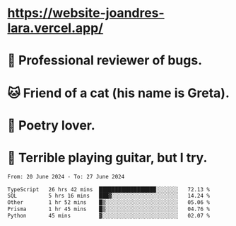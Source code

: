 # https://website-joandres-lara.vercel.app/
# 🐛 Professional reviewer of bugs.
# 🐱 Friend of a cat (his name is Greta).
# 📜 Poetry lover.
# 🎸 Terrible playing guitar, but I try.

<!--START_SECTION:waka-->

```txt
From: 20 June 2024 - To: 27 June 2024

TypeScript   26 hrs 42 mins  ██████████████████░░░░░░░   72.13 %
SQL          5 hrs 16 mins   ███▓░░░░░░░░░░░░░░░░░░░░░   14.24 %
Other        1 hr 52 mins    █▒░░░░░░░░░░░░░░░░░░░░░░░   05.06 %
Prisma       1 hr 45 mins    █▒░░░░░░░░░░░░░░░░░░░░░░░   04.76 %
Python       45 mins         ▓░░░░░░░░░░░░░░░░░░░░░░░░   02.07 %
```

<!--END_SECTION:waka-->
